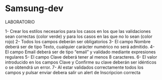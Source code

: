 # Samsung-dev
LABORATORIO 

1- Crear los estilos necesarios para los casos en los que las validaciones sean correctas (color verde) y para los casos en las que no lo sean (color rojo)
2- Todos los campos deberán ser obligatorios 
3- El campo Nombre deberá ser de tipo Texto, cualquier carácter numérico no será admitido.
4- El campo Email deberá ser de tipo “email” y validado mediante expresiones regulares
5- El campo Clave deberá tener al menos 8 caracteres.
6- El valor introducido en los campos Clave y Confirme su clave deberán ser idénticos o se obtendrá un error.
7- Al estar validados correctamente todos los campos y pulsar enviar debera salir un alert de Inscripcion correcta
